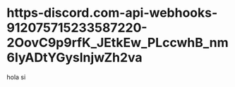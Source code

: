 # https-discord.com-api-webhooks-912075715233587220-2OovC9p9rfK_JEtkEw_PLccwhB_nm6IyADtYGyslnjwZh2va
hola si
